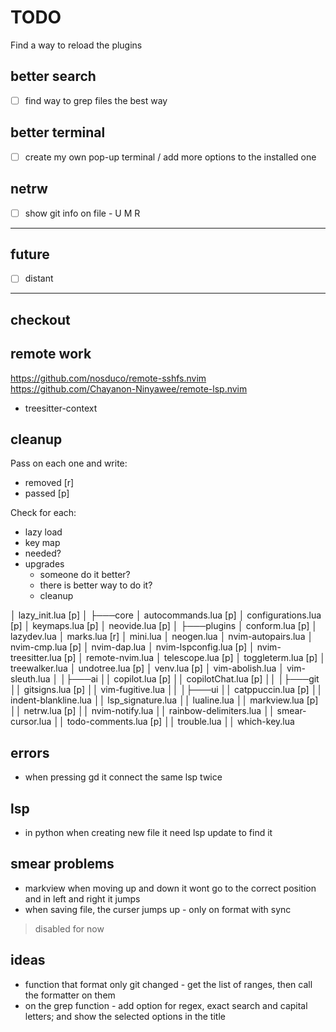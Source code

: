 # TODO

Find a way to reload the plugins

## better search

- [ ] find way to grep files the best way

## better terminal

- [ ] create my own pop-up terminal / add more options to the installed one

## netrw

- [ ] show git info on file - U M R

---

## future

- [ ] distant

---

## checkout

## remote work

https://github.com/nosduco/remote-sshfs.nvim
https://github.com/Chayanon-Ninyawee/remote-lsp.nvim

- treesitter-context

## cleanup

Pass on each one and write:

- removed [r]
- passed [p]

Check for each:

- lazy load
- key map
- needed?
- upgrades
  - someone do it better?
  - there is better way to do it?
  - cleanup

│ lazy_init.lua [p]
│
├───core
│ autocommands.lua [p]
│ configurations.lua [p]
│ keymaps.lua [p]
│ neovide.lua [p]
│
├───plugins
│ conform.lua [p]
│ lazydev.lua
│ marks.lua [r]
│ mini.lua
│ neogen.lua
│ nvim-autopairs.lua
│ nvim-cmp.lua [p]
│ nvim-dap.lua
│ nvim-lspconfig.lua [p]
│ nvim-treesitter.lua [p]
│ remote-nvim.lua
│ telescope.lua [p]
│ toggleterm.lua [p]
│ treewalker.lua
│ undotree.lua [p]
│ venv.lua [p]
│ vim-abolish.lua
│ vim-sleuth.lua
│
│├───ai
││ copilot.lua [p]
││ copilotChat.lua [p]
││
│├───git
││ gitsigns.lua [p]
││ vim-fugitive.lua
││
│├───ui
││ catppuccin.lua [p]
││ indent-blankline.lua
││ lsp_signature.lua
││ lualine.lua
││ markview.lua [p]
││ netrw.lua [p]
││ nvim-notify.lua
││ rainbow-delimiters.lua
││ smear-cursor.lua
││ todo-comments.lua [p]
││ trouble.lua
││ which-key.lua

## errors

- when pressing gd it connect the same lsp twice

## lsp

- in python when creating new file it need lsp update to find it
<!-- - in python when using `from x import` then the autocomplete needs to be stuff from the import -->

## smear problems

- markview when moving up and down it wont go to the correct position and in left and right it jumps
- when saving file, the curser jumps up - only on format with sync

> disabled for now

## ideas

- function that format only git changed - get the list of ranges, then call the formatter on them
- on the grep function - add option for regex, exact search and capital letters; and show the selected options in the title
